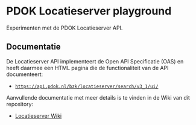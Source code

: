 # PDOK Locatieserver playground

Experimenten met de PDOK Locatieserver API.

## Documentatie

De Locatieserver API implementeert de Open API Specificatie (OAS) en heeft daarmee een HTML pagina die de functionaliteit van de API documenteert:

- [`https://api.pdok.nl/bzk/locatieserver/search/v3_1/ui/`](https://api.pdok.nl/bzk/locatieserver/search/v3_1/ui/)

Aanvullende documentatie met meer details is te vinden in de Wiki van dit repository:

- [Locatieserver Wiki](https://github.com/PDOK/locatieserver/wiki)

